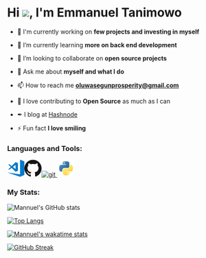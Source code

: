 <h1 align="Left">Hi <img src="https://media.giphy.com/media/hvRJCLFzcasrR4ia7z/giphy.gif" width="30px">, I'm Emmanuel Tanimowo</h1>

- 🔭 I'm currently working on **few projects and investing in myself**

- 🌱 I’m currently learning **more on back end development**

- 👯 I’m looking to collaborate on **open source projects**

- 💬 Ask me about **myself and what I do**

- 📫 How to reach me **oluwasegunprosperity@gmail.com**

- 📍 I love contributing to **Open Source** as much as I can

- ✒ I blog at [Hashnode](https://hashnode.com/@Mannuel)

- ⚡ Fun fact **I love smiling**

<h3 align="left">Languages and Tools:</h3>
<p align="left"> <a href="https://git-scm.com/" target="_blank"> <img src="https://www.vectorlogo.zone/logos/git-scm/git-scm-icon.svg" alt="git" width="40" height="40"/> </a> <a href="https://www.python.org" target="_blank"> <img src="https://raw.githubusercontent.com/devicons/devicon/master/icons/python/python-original.svg" alt="python" width="40" height="40"/> 
<img align="left" alt="Visual Studio Code" width="40" height = "40" src="https://raw.githubusercontent.com/github/explore/80688e429a7d4ef2fca1e82350fe8e3517d3494d/topics/visual-studio-code/visual-studio-code.png" />
<img align="left" alt="GitHub" width="40" height="40" src="https://raw.githubusercontent.com/github/explore/78df643247d429f6cc873026c0622819ad797942/topics/github/github.png" />
</a> </p>

<h3 align="left">My Stats:</h3>

![Mannuel's GitHub stats](https://github-readme-stats.vercel.app/api?username=Mannuel25&show_icons=true&theme=tokyonight&count_private=true)

[![Top Langs](https://github-readme-stats.vercel.app/api/top-langs/?username=Mannuel25&layout=compact&text_color=00FFD2&icon_color=007bff&bg_color=171c28)
](https://github.com/Mannuel25/github-readme-stats)

[![Mannuel's wakatime stats](https://github-readme-stats.vercel.app/api/wakatime?username=Mannuel&layout=compact&langs_count=4&bg_color=171c28&text_color=00FFD2)](https://github.com/Mannuel25/github-readme-stats)

[![GitHub Streak](http://github-readme-streak-stats.herokuapp.com?user=Mannuel25&theme=tokyonight)](https://git.io/streak-stats)
